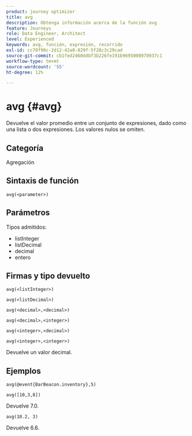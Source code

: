 ```yaml
---
product: journey optimizer
title: avg
description: Obtenga información acerca de la función avg
feature: Journeys
role: Data Engineer, Architect
level: Experienced
keywords: avg, función, expresión, recorrido
exl-id: cc70f90c-2d12-42a0-829f-5f28c3c29cad
source-git-commit: cb1fed2460ddbf3b226fe191b9695008970937c1
workflow-type: tm+mt
source-wordcount: '55'
ht-degree: 12%

---
```


# avg {#avg}

Devuelve el valor promedio entre un conjunto de expresiones, dado como una lista o dos expresiones. Los valores nulos se omiten.


## Categoría

Agregación

## Sintaxis de función

`avg(<parameter>)`

## Parámetros

Tipos admitidos:

* listInteger
* listDecimal
* decimal
* entero

## Firmas y tipo devuelto

`avg(<listInteger>)`

`avg(<listDecimal>)`

`avg(<decimal>,<decimal>)`

`avg(<decimal>,<integer>)`

`avg(<integer>,<decimal>)`

`avg(<integer>,<integer>)`

Devuelve un valor decimal.

## Ejemplos

`avg(@event{BarBeacon.inventory},5)`

`avg([10,3,8])`

Devuelve 7.0.

`avg(10.2, 3)`

Devuelve 6.6.

